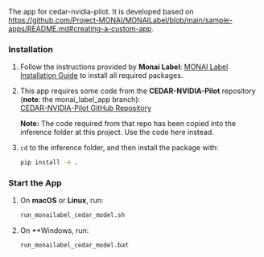 The app for cedar-nvidia-pilot. It is developed based on https://github.com/Project-MONAI/MONAILabel/blob/main/sample-apps/README.md#creating-a-custom-app.

### Installation

1. Follow the instructions provided by **Monai Label**: [MONAI Label Installation Guide](https://docs.monai.io/projects/label/en/latest/installation.html) to install all required packages.  
   
2. This app requires some code from the **CEDAR-NVIDIA-Pilot** repository (**note**: the monai_label_app branch):  
   [CEDAR-NVIDIA-Pilot GitHub Repository](https://github.com/ohsu-cedar-comp-hub/CEDAR-NVIDIA-Pilot/tree/monai_label_app)  
   
   **Note:** The code required from that repo has been copied into the inference folder at this project. Use the code here instead.
   
3. `cd` to the inference folder, and then install the package with:  
   ```bash
   pip install -e .

### Start the App

1. On **macOS** or **Linux**, run:  
   ```bash
   run_monailabel_cedar_model.sh

2. On **Windows, run:
   ```command
   run_monailabel_cedar_model.bat

